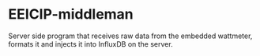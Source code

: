 # EEICIP-middleman
Server side program that receives raw data from the embedded wattmeter, formats it and injects it into InfluxDB on the server.
